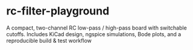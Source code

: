 # rc-filter-playground
 A compact, two-channel RC low-pass / high-pass board with switchable cutoffs. Includes KiCad design, ngspice simulations, Bode plots, and a reproducible build &amp; test workflow
